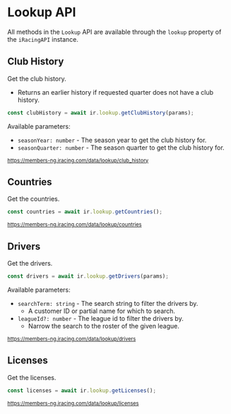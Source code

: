 # Lookup API

All methods in the `Lookup` API are available through the `lookup` property of the `iRacingAPI` instance.

## Club History

Get the club history.

* Returns an earlier history if requested quarter does not have a club history. 

```ts
const clubHistory = await ir.lookup.getClubHistory(params);
```

Available parameters:
* `seasonYear: number` - The season year to get the club history for.
* `seasonQuarter: number` - The season quarter to get the club history for.

<sub>https://members-ng.iracing.com/data/lookup/club_history</sub>

## Countries

Get the countries.

```ts
const countries = await ir.lookup.getCountries();
```

<sub>https://members-ng.iracing.com/data/lookup/countries</sub>

## Drivers

Get the drivers.

```ts
const drivers = await ir.lookup.getDrivers(params);
```

Available parameters:
* `searchTerm: string` - The search string to filter the drivers by.
  * A customer ID or partial name for which to search.
* `leagueId?: number` - The league id to filter the drivers by.
    * Narrow the search to the roster of the given league.

<sub>https://members-ng.iracing.com/data/lookup/drivers</sub>

## Licenses

Get the licenses.

```ts
const licenses = await ir.lookup.getLicenses();
```
<sub>https://members-ng.iracing.com/data/lookup/licenses</sub>